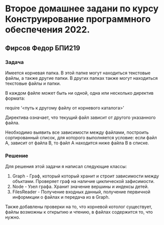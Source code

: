 
# Второе домашнее задани по курсу Конструирование программного обеспечения 2022.
## Фирсов Федор БПИ219 
### Задача
Имеется корневая папка. В этой папке могут находиться текстовые файлы, а также
другие папки. В других папках также могут находиться текстовые файлы и папки.

В каждом файле может быть ни одной, одна или несколько директив формата:

require ‘<путь к другому файлу от корневого каталога>’

Директива означает, что текущий файл зависит от другого указанного файла.

Необходимо выявить все зависимости между файлами, построить сортированный
список, для которого выполняется условие: если файл А, зависит от файла В, то файл
А находится ниже файла В в списке.

### Решение
Для решения этой задачи я написал следующие классы:

1) Graph - Граф, который который хранит и строит зависимости между объктами. Проверяет граф на наличие циклической зафисимости.
2) Node - Узел графа. Хранит значение вершины и индексы детей.
3) FilesReader - Получение входных данный, получение первичной информкции о файлах и передача из в Graph.

Также добавлены проверки на то, что корневой котолог существует, файлы возможны к открытию и чтению, в файлах содержится то, что нужно.
